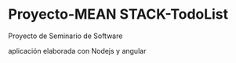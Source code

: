 # Proyecto-MEAN STACK-TodoList
Proyecto de Seminario de Software


aplicación elaborada con Nodejs y angular 
